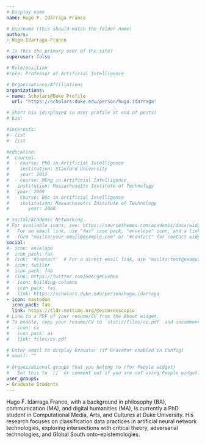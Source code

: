 ```yaml
---
# Display name
name: Hugo F. Idárraga Franco

# Username (this should match the folder name)
authors:
- Hugo-Idarraga-Franco

# Is this the primary user of the site?
superuser: false

# Role/position
#role: Professor of Artificial Intelligence

# Organizations/Affiliations
organizations:
- name: Scholars@Duke Profile
  url: "https://scholars.duke.edu/person/hugo.idarraga"

# Short bio (displayed in user profile at end of posts)
# bio:

#interests:
#- list
#- list

#education:
#  courses:
#  - course: PhD in Artificial Intelligence
#    institution: Stanford University
#    year: 2012
#  - course: MEng in Artificial Intelligence
#   institution: Massachusetts Institute of Technology
#   year: 2009
#  - course: BSc in Artificial Intelligence
#    institution: Massachusetts Institute of Technology
#       year: 2008

# Social/Academic Networking
# For available icons, see: https://sourcethemes.com/academic/docs/widgets/#icons
#   For an email link, use "fas" icon pack, "envelope" icon, and a link in the
#   form "mailto:your-email@example.com" or "#contact" for contact widget.
social:
#- icon: envelope
#  icon_pack: fas
#  link: '#contact'  # For a direct email link, use "mailto:test@example.org".
#- icon: twitter
#  icon_pack: fab
#  link: https://twitter.com/GeorgeCushen
# - icon: building-columns
#   icon_pack: fas
#   link: https://scholars.duke.edu/person/hugo.idarraga
- icon: mastodon
  icon_pack: fab
  link: https://tldr.nettime.org/@estereoscopio
# Link to a PDF of your resume/CV from the About widget.
# To enable, copy your resume/CV to `static/files/cv.pdf` and uncomment the lines below.  
# - icon: cv
#   icon_pack: ai
#   link: files/cv.pdf

# Enter email to display Gravatar (if Gravatar enabled in Config)
# email: ""
  
# Organizational groups that you belong to (for People widget)
#   Set this to `[]` or comment out if you are not using People widget.  
user_groups:
- Graduate Students
---
```

Hugo F. Idárraga Franco, with a background in philosophy (BA), communication (MA), and digital humanities (MA), is currently a PhD student in Computational Media, Arts, and Cultures at Duke University. His research focuses on classification data practices in artificial neural network technologies, exploring intersections with critical theory, adversarial technologies, and Global South onto-epistemologies.